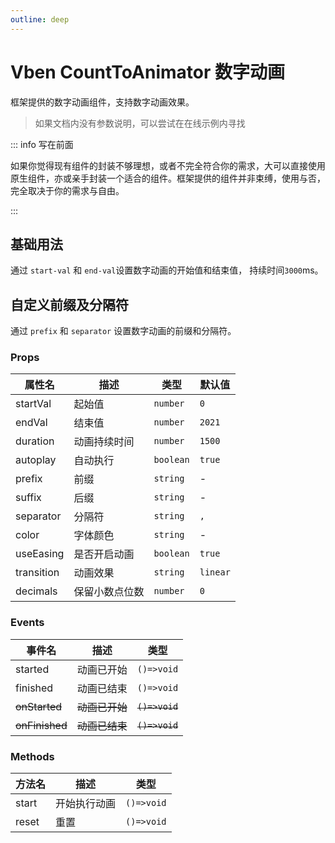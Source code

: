 ```yaml
---
outline: deep
---
```


# Vben CountToAnimator 数字动画

框架提供的数字动画组件，支持数字动画效果。

> 如果文档内没有参数说明，可以尝试在在线示例内寻找

::: info 写在前面

如果你觉得现有组件的封装不够理想，或者不完全符合你的需求，大可以直接使用原生组件，亦或亲手封装一个适合的组件。框架提供的组件并非束缚，使用与否，完全取决于你的需求与自由。

:::

## 基础用法

通过 `start-val` 和 `end-val`设置数字动画的开始值和结束值， 持续时间`3000`ms。

<DemoPreview dir="demos/vben-count-to-animator/basic" />

## 自定义前缀及分隔符

通过 `prefix` 和 `separator` 设置数字动画的前缀和分隔符。

<DemoPreview dir="demos/vben-count-to-animator/custom" />

### Props

| 属性名     | 描述           | 类型      | 默认值   |
| ---------- | -------------- | --------- | -------- |
| startVal   | 起始值         | `number`  | `0`      |
| endVal     | 结束值         | `number`  | `2021`   |
| duration   | 动画持续时间   | `number`  | `1500`   |
| autoplay   | 自动执行       | `boolean` | `true`   |
| prefix     | 前缀           | `string`  | -        |
| suffix     | 后缀           | `string`  | -        |
| separator  | 分隔符         | `string`  | `,`      |
| color      | 字体颜色       | `string`  | -        |
| useEasing  | 是否开启动画   | `boolean` | `true`   |
| transition | 动画效果       | `string`  | `linear` |
| decimals   | 保留小数点位数 | `number`  | `0`      |

### Events

| 事件名         | 描述           | 类型           |
| -------------- | -------------- | -------------- |
| started        | 动画已开始     | `()=>void`     |
| finished       | 动画已结束     | `()=>void`     |
| ~~onStarted~~  | ~~动画已开始~~ | ~~`()=>void`~~ |
| ~~onFinished~~ | ~~动画已结束~~ | ~~`()=>void`~~ |

### Methods

| 方法名 | 描述         | 类型       |
| ------ | ------------ | ---------- |
| start  | 开始执行动画 | `()=>void` |
| reset  | 重置         | `()=>void` |
